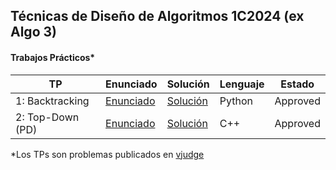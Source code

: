 ## Técnicas de Diseño de Algoritmos 1C2024 (ex Algo 3)

#### Trabajos Prácticos*

| TP | Enunciado | Solución | Lenguaje | Estado |
|-----|-------------------------------------------------------------------------- |-------------------------------------------------------------------------| - | - |
| 1: Backtracking | [Enunciado](https://github.com/arielbakal/uba_tda/blob/main/TPs/TP1/enunciado.pdf) | [Solución](https://github.com/arielbakal/uba_tda/blob/main/TPs/TP1/solucion.py) | Python | Approved |
| 2: Top-Down (PD) | [Enunciado](https://github.com/arielbakal/uba_tda/blob/main/TPs/TP2/enunciado.pdf) | [Solución](https://github.com/arielbakal/uba_tda/blob/main/TPs/TP2/solucion.cpp) | C++ | Approved |

*Los TPs son problemas publicados en [vjudge](https://vjudge.net/)
